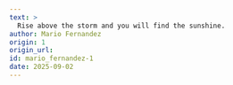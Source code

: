 ```yaml
---
text: >
  Rise above the storm and you will find the sunshine.
author: Mario Fernandez
origin: 1
origin_url:
id: mario_fernandez-1
date: 2025-09-02 
---
```

